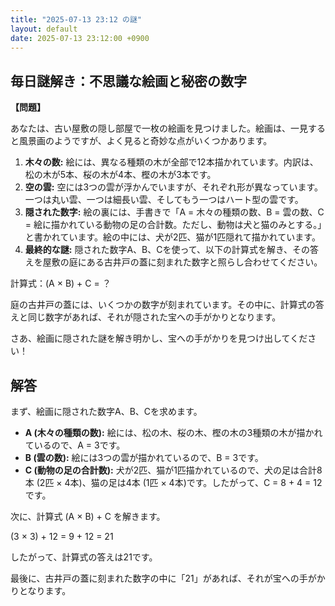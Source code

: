 ```yaml
---
title: "2025-07-13 23:12 の謎"
layout: default
date: 2025-07-13 23:12:00 +0900
---
```

## 毎日謎解き：不思議な絵画と秘密の数字

**【問題】**

あなたは、古い屋敷の隠し部屋で一枚の絵画を見つけました。絵画は、一見すると風景画のようですが、よく見ると奇妙な点がいくつかあります。

1.  **木々の数:** 絵には、異なる種類の木が全部で12本描かれています。内訳は、松の木が5本、桜の木が4本、樫の木が3本です。
2.  **空の雲:** 空には3つの雲が浮かんでいますが、それぞれ形が異なっています。一つは丸い雲、一つは細長い雲、そしてもう一つはハート型の雲です。
3.  **隠された数字:** 絵の裏には、手書きで「A = 木々の種類の数、B = 雲の数、C = 絵に描かれている動物の足の合計数。ただし、動物は犬と猫のみとする。」と書かれています。絵の中には、犬が2匹、猫が1匹隠れて描かれています。
4.  **最終的な謎:** 隠された数字A、B、Cを使って、以下の計算式を解き、その答えを屋敷の庭にある古井戸の蓋に刻まれた数字と照らし合わせてください。

計算式：(A × B) + C = ？

庭の古井戸の蓋には、いくつかの数字が刻まれています。その中に、計算式の答えと同じ数字があれば、それが隠された宝への手がかりとなります。

さあ、絵画に隠された謎を解き明かし、宝への手がかりを見つけ出してください！

## 解答

まず、絵画に隠された数字A、B、Cを求めます。

*   **A (木々の種類の数):** 絵には、松の木、桜の木、樫の木の3種類の木が描かれているので、A = 3です。
*   **B (雲の数):** 絵には3つの雲が描かれているので、B = 3です。
*   **C (動物の足の合計数):** 犬が2匹、猫が1匹描かれているので、犬の足は合計8本 (2匹 × 4本)、猫の足は4本 (1匹 × 4本)です。したがって、C = 8 + 4 = 12です。

次に、計算式 (A × B) + C を解きます。

(3 × 3) + 12 = 9 + 12 = 21

したがって、計算式の答えは21です。

最後に、古井戸の蓋に刻まれた数字の中に「21」があれば、それが宝への手がかりとなります。
